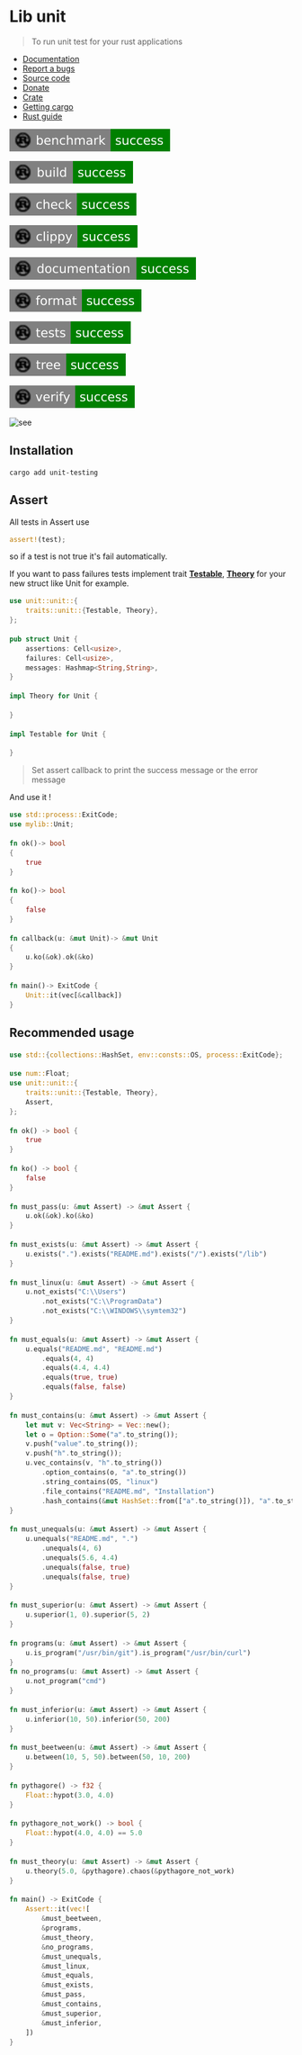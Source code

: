 # Lib unit

> To run unit test for your rust applications

* [Documentation](https://docs.rs/unit-testing/)
* [Report a bugs](https://github.com/taishingi/zuu/issues)
* [Source code](https://github.com/taishingi/zuu/tree/master/src/unit-testing)
* [Donate](https://www.paypal.com/donate/?hosted_button_id=LTYH2BXQF57AA)
* [Crate](https://crates.io/crates/unit-testing)
* [Getting cargo](https://doc.rust-lang.org/cargo/getting-started/installation.html)
* [Rust guide](https://doc.rust-lang.org/cargo/guide/)

![bencmark](badges/benchmark.svg)

![build](badges/build.svg)

![check](badges/check.svg)

![clippy](badges/clippy.svg)

![documentation](badges/documentation.svg)

![format](badges/format.svg)

![tests](badges/tests.svg)

![tests](badges/tree.svg)

![tests](badges/verify.svg)

![see](https://raw.githubusercontent.com/taishingi/unit-testing/master/unit.gif)

## Installation

```shell
cargo add unit-testing
```

## Assert

All tests in Assert use

```rust
assert!(test);
```

so if a test is not true it's fail automatically.

If you want to pass failures tests implement trait [**Testable**](https://github.com/taishingi/unit-testing/blob/master/src/unit/traits.rs#L21), [**Theory**](https://github.com/taishingi/unit-testing/blob/master/src/unit/traits.rs#L4) for your new struct like Unit for example.

```rust
use unit::unit::{
    traits::unit::{Testable, Theory},
};

pub struct Unit {
    assertions: Cell<usize>,
    failures: Cell<usize>,
    messages: Hashmap<String,String>,
}

impl Theory for Unit {

}

impl Testable for Unit {

}
```

> Set assert callback to print the success message or the error message

And use it !

```rust
use std::process::ExitCode;
use mylib::Unit;

fn ok()-> bool
{
    true
}

fn ko()-> bool
{
    false
}

fn callback(u: &mut Unit)-> &mut Unit
{
    u.ko(&ok).ok(&ko)
}

fn main()-> ExitCode {
    Unit::it(vec[&callback])
}
```

## Recommended usage

```rust
use std::{collections::HashSet, env::consts::OS, process::ExitCode};

use num::Float;
use unit::unit::{
    traits::unit::{Testable, Theory},
    Assert,
};

fn ok() -> bool {
    true
}

fn ko() -> bool {
    false
}

fn must_pass(u: &mut Assert) -> &mut Assert {
    u.ok(&ok).ko(&ko)
}

fn must_exists(u: &mut Assert) -> &mut Assert {
    u.exists(".").exists("README.md").exists("/").exists("/lib")
}

fn must_linux(u: &mut Assert) -> &mut Assert {
    u.not_exists("C:\\Users")
        .not_exists("C:\\ProgramData")
        .not_exists("C:\\WINDOWS\\symtem32")
}

fn must_equals(u: &mut Assert) -> &mut Assert {
    u.equals("README.md", "README.md")
        .equals(4, 4)
        .equals(4.4, 4.4)
        .equals(true, true)
        .equals(false, false)
}

fn must_contains(u: &mut Assert) -> &mut Assert {
    let mut v: Vec<String> = Vec::new();
    let o = Option::Some("a".to_string());
    v.push("value".to_string());
    v.push("h".to_string());
    u.vec_contains(v, "h".to_string())
        .option_contains(o, "a".to_string())
        .string_contains(OS, "linux")
        .file_contains("README.md", "Installation")
        .hash_contains(&mut HashSet::from(["a".to_string()]), "a".to_string())
}

fn must_unequals(u: &mut Assert) -> &mut Assert {
    u.unequals("README.md", ".")
        .unequals(4, 6)
        .unequals(5.6, 4.4)
        .unequals(false, true)
        .unequals(false, true)
}

fn must_superior(u: &mut Assert) -> &mut Assert {
    u.superior(1, 0).superior(5, 2)
}

fn programs(u: &mut Assert) -> &mut Assert {
    u.is_program("/usr/bin/git").is_program("/usr/bin/curl")
}
fn no_programs(u: &mut Assert) -> &mut Assert {
    u.not_program("cmd")
}

fn must_inferior(u: &mut Assert) -> &mut Assert {
    u.inferior(10, 50).inferior(50, 200)
}

fn must_beetween(u: &mut Assert) -> &mut Assert {
    u.between(10, 5, 50).between(50, 10, 200)
}

fn pythagore() -> f32 {
    Float::hypot(3.0, 4.0)
}

fn pythagore_not_work() -> bool {
    Float::hypot(4.0, 4.0) == 5.0
}

fn must_theory(u: &mut Assert) -> &mut Assert {
    u.theory(5.0, &pythagore).chaos(&pythagore_not_work)
}

fn main() -> ExitCode {
    Assert::it(vec![
        &must_beetween,
        &programs,
        &must_theory,
        &no_programs,
        &must_unequals,
        &must_linux,
        &must_equals,
        &must_exists,
        &must_pass,
        &must_contains,
        &must_superior,
        &must_inferior,
    ])
}
```
